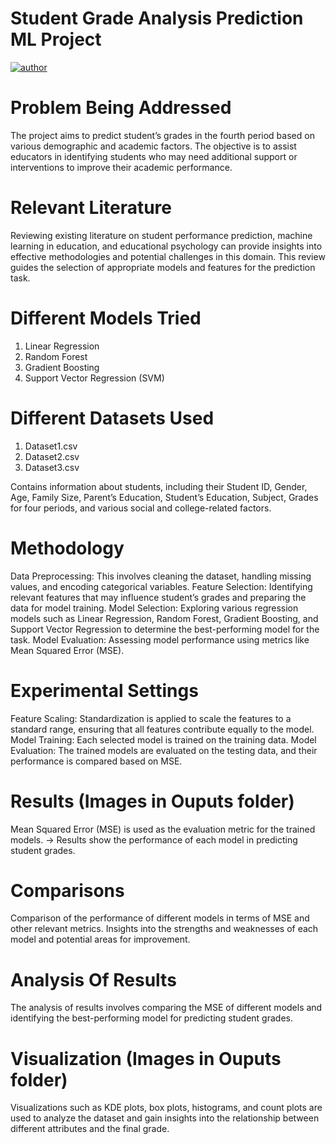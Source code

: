 # Student Grade Analysis Prediction ML Project

[![author](https://img.shields.io/badge/author-Tikam-ff69b4.svg?style=flat-square)](https://www.linkedin.com/in/tikamchand/)

# Problem Being Addressed
The project aims to predict student’s grades in the fourth period based on various demographic and academic factors. The objective is to assist educators in identifying students who may need additional support or interventions to improve their academic performance.

# Relevant Literature
Reviewing existing literature on student performance prediction, machine learning in education, and educational psychology can provide insights into effective methodologies and potential challenges in this domain. This review guides the selection of appropriate models and features for the prediction task.

# Different Models Tried
1) Linear Regression
2) Random Forest
3) Gradient Boosting
4) Support Vector Regression (SVM)

# Different Datasets Used
1) Dataset1.csv 
2) Dataset2.csv 
3) Dataset3.csv

Contains information about students, including their Student ID, Gender, Age, Family Size, Parent’s Education, Student’s Education, Subject, Grades for four periods, and various social and college-related factors.

# Methodology
Data Preprocessing: This involves cleaning the dataset, handling missing values, and encoding categorical variables.
Feature Selection: Identifying relevant features that may influence student’s grades and preparing the data for model training.
Model Selection: Exploring various regression models such as Linear Regression, Random Forest, Gradient Boosting, and Support Vector Regression to determine the best-performing model for the task.
Model Evaluation: Assessing model performance using metrics like Mean Squared Error (MSE).

# Experimental Settings
Feature Scaling: Standardization is applied to scale the features to a standard range, ensuring that all features contribute equally to the model.
Model Training: Each selected model is trained on the training data.
Model Evaluation: The trained models are evaluated on the testing data, and their performance is compared based on MSE.

# Results (Images in Ouputs folder)
Mean Squared Error (MSE) is used as the evaluation metric for the trained models. → Results show the performance of each model in predicting student grades.

# Comparisons
Comparison of the performance of different models in terms of MSE and other relevant metrics.
Insights into the strengths and weaknesses of each model and potential areas for improvement.

# Analysis Of Results 
The analysis of results involves comparing the MSE of different models and identifying the best-performing model for predicting student grades.

# Visualization (Images in Ouputs folder)
Visualizations such as KDE plots, box plots, histograms, and count plots are used to analyze the dataset and gain insights into the relationship between different attributes and the final grade.


